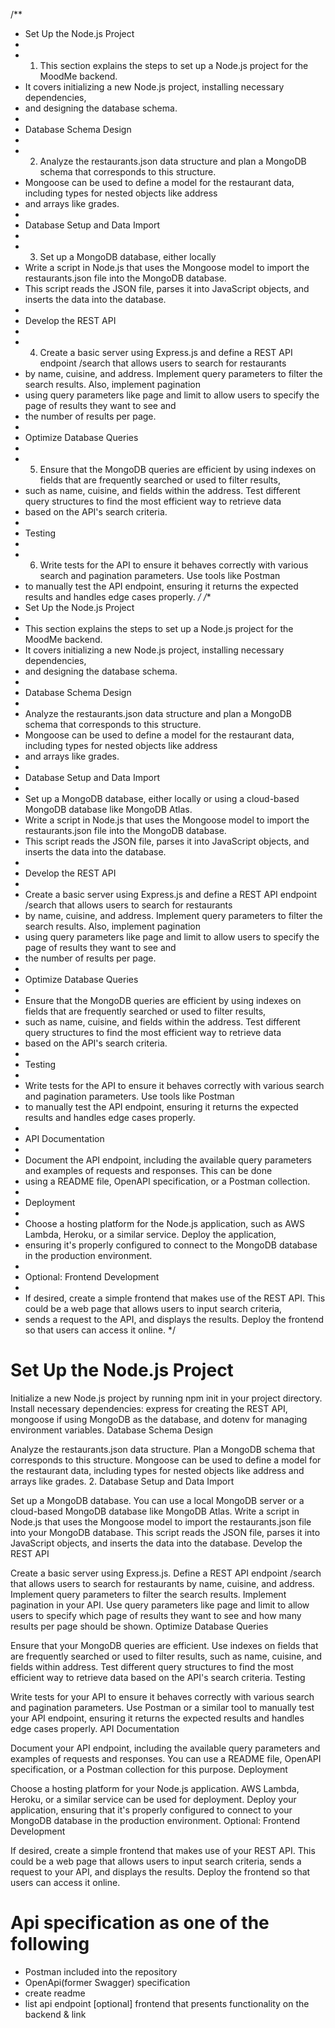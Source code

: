 /**
 * Set Up the Node.js Project
 *
 * 1. This section explains the steps to set up a Node.js project for the MoodMe backend.
 *    It covers initializing a new Node.js project, installing necessary dependencies,
 *    and designing the database schema.
 *
 * Database Schema Design
 *
 * 2. Analyze the restaurants.json data structure and plan a MongoDB schema that corresponds to this structure.
 *    Mongoose can be used to define a model for the restaurant data, including types for nested objects like address
 *    and arrays like grades.
 *
 * Database Setup and Data Import
 *
 * 3. Set up a MongoDB database, either locally
 *    Write a script in Node.js that uses the Mongoose model to import the restaurants.json file into the MongoDB database.
 *    This script reads the JSON file, parses it into JavaScript objects, and inserts the data into the database.
 *
 * Develop the REST API
 *
 * 4. Create a basic server using Express.js and define a REST API endpoint /search that allows users to search for restaurants
 *    by name, cuisine, and address. Implement query parameters to filter the search results. Also, implement pagination
 *    using query parameters like page and limit to allow users to specify the page of results they want to see and
 *    the number of results per page.
 *
 * Optimize Database Queries
 *
 * 5. Ensure that the MongoDB queries are efficient by using indexes on fields that are frequently searched or used to filter results,
 *    such as name, cuisine, and fields within the address. Test different query structures to find the most efficient way to retrieve data
 *    based on the API's search criteria.
 *
 * Testing
 *
 * 6. Write tests for the API to ensure it behaves correctly with various search and pagination parameters. Use tools like Postman
 *    to manually test the API endpoint, ensuring it returns the expected results and handles edge cases properly.
 */
/**
 * Set Up the Node.js Project
 *
 * This section explains the steps to set up a Node.js project for the MoodMe backend.
 * It covers initializing a new Node.js project, installing necessary dependencies,
 * and designing the database schema.
 *
 * Database Schema Design
 *
 * Analyze the restaurants.json data structure and plan a MongoDB schema that corresponds to this structure.
 * Mongoose can be used to define a model for the restaurant data, including types for nested objects like address
 * and arrays like grades.
 *
 * Database Setup and Data Import
 *
 * Set up a MongoDB database, either locally or using a cloud-based MongoDB database like MongoDB Atlas.
 * Write a script in Node.js that uses the Mongoose model to import the restaurants.json file into the MongoDB database.
 * This script reads the JSON file, parses it into JavaScript objects, and inserts the data into the database.
 *
 * Develop the REST API
 *
 * Create a basic server using Express.js and define a REST API endpoint /search that allows users to search for restaurants
 * by name, cuisine, and address. Implement query parameters to filter the search results. Also, implement pagination
 * using query parameters like page and limit to allow users to specify the page of results they want to see and
 * the number of results per page.
 *
 * Optimize Database Queries
 *
 * Ensure that the MongoDB queries are efficient by using indexes on fields that are frequently searched or used to filter results,
 * such as name, cuisine, and fields within the address. Test different query structures to find the most efficient way to retrieve data
 * based on the API's search criteria.
 *
 * Testing
 *
 * Write tests for the API to ensure it behaves correctly with various search and pagination parameters. Use tools like Postman
 * to manually test the API endpoint, ensuring it returns the expected results and handles edge cases properly.
 *
 * API Documentation
 *
 * Document the API endpoint, including the available query parameters and examples of requests and responses. This can be done
 * using a README file, OpenAPI specification, or a Postman collection.
 *
 * Deployment
 *
 * Choose a hosting platform for the Node.js application, such as AWS Lambda, Heroku, or a similar service. Deploy the application,
 * ensuring it's properly configured to connect to the MongoDB database in the production environment.
 *
 * Optional: Frontend Development
 *
 * If desired, create a simple frontend that makes use of the REST API. This could be a web page that allows users to input search criteria,
 * sends a request to the API, and displays the results. Deploy the frontend so that users can access it online.
 */

# Set Up the Node.js Project

Initialize a new Node.js project by running npm init in your project directory.
Install necessary dependencies: express for creating the REST API, mongoose if using MongoDB as the database, and dotenv for managing environment variables.
Database Schema Design

Analyze the restaurants.json data structure. Plan a MongoDB schema that corresponds to this structure. Mongoose can be used to define a model for the restaurant data, including types for nested objects like address and arrays like grades.
2. Database Setup and Data Import

Set up a MongoDB database. You can use a local MongoDB server or a cloud-based MongoDB database like MongoDB Atlas.
Write a script in Node.js that uses the Mongoose model to import the restaurants.json file into your MongoDB database. This script reads the JSON file, parses it into JavaScript objects, and inserts the data into the database.
Develop the REST API

Create a basic server using Express.js.
Define a REST API endpoint /search that allows users to search for restaurants by name, cuisine, and address. Implement query parameters to filter the search results.
Implement pagination in your API. Use query parameters like page and limit to allow users to specify which page of results they want to see and how many results per page should be shown.
Optimize Database Queries

Ensure that your MongoDB queries are efficient. Use indexes on fields that are frequently searched or used to filter results, such as name, cuisine, and fields within address.
Test different query structures to find the most efficient way to retrieve data based on the API's search criteria.
Testing

Write tests for your API to ensure it behaves correctly with various search and pagination parameters.
Use Postman or a similar tool to manually test your API endpoint, ensuring it returns the expected results and handles edge cases properly.
API Documentation

Document your API endpoint, including the available query parameters and examples of requests and responses. You can use a README file, OpenAPI specification, or a Postman collection for this purpose.
Deployment

Choose a hosting platform for your Node.js application. AWS Lambda, Heroku, or a similar service can be used for deployment.
Deploy your application, ensuring that it's properly configured to connect to your MongoDB database in the production environment.
Optional: Frontend Development

If desired, create a simple frontend that makes use of your REST API. This could be a web page that allows users to input search criteria, sends a request to your API, and displays the results.
Deploy the frontend so that users can access it online.


# Api specification as one of the following
- Postman included into the repository
- OpenApi(former Swagger) specification
- create readme
- list api endpoint
[optional] frontend that presents functionality on the backend & link 
